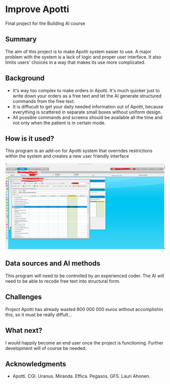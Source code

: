 # Improve Apotti

Final project for the Building AI course

## Summary

The aim of this project is to make Apotti system easier to use. A major problem with the system is a lack of logic and proper user interface.
It also limits users' choices in a way that makes its use more complicated.


## Background

* It's way too complex to make orders in Apotti. It's much quicker just to write down your orders as a free text and let the AI generate structured commands from the free text.
* It is diffucult to get your daily needed information out of Apotti, because everything is scattered in separate small boxes without uniform design.
* All possible commands and screens should be available all the time and not only when the patient is in certain mode.

## How is it used?

This program is an add-on for Apotti system that overrides restrictions within the system and creates a new user friendly interface

![This is what improved Apotti could look like](Improve_Apotti.png)


## Data sources and AI methods
This program will need to be controlled by an experienced coder. The AI will need to be able to recode free text into structural form.

## Challenges

Project Apotti has already wasted 800 000 000 euros without accomplishin this, so it must be really diffult...

## What next?

I would happily become an end user once the project is functioning. Further development will of course be needed.

## Acknowledgments

* Apotti. CGI. Uranus. Miranda. Effica. Pegasos. GFS. Lauri Ahonen.

